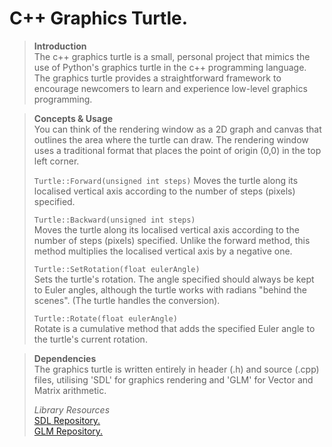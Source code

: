 # C++ Graphics Turtle.  
>**Introduction**  
>The c++ graphics turtle is a small, personal project that mimics the use of Python's graphics turtle in the c++ programming language. The graphics turtle provides a straightforward framework to encourage newcomers to learn and experience low-level graphics programming.

>**Concepts & Usage**  
> You can think of the rendering window as a 2D graph and canvas that outlines the area where the turtle can draw. The rendering window uses a traditional format that places the point of origin (0,0) in the top left corner.  
>
>`Turtle::Forward(unsigned int steps)`
>Moves the turtle along its localised vertical axis according to the number of steps (pixels) specified.  
>
>`Turtle::Backward(unsigned int steps)`  
> Moves the turtle along its localised vertical axis according to the number of steps (pixels) specified. Unlike the forward method, this method multiplies the localised vertical axis by a negative one.  
>
>`Turtle::SetRotation(float eulerAngle)`   
>Sets the turtle's rotation. The angle specified should always be kept to Euler angles, although the turtle works with radians "behind the scenes". (The turtle handles the conversion).  
>
>`Turtle::Rotate(float eulerAngle)`  
Rotate is a cumulative method that adds the specified Euler angle to the turtle's current rotation.  

>**Dependencies**  
>The graphics turtle is written entirely in header (.h) and source (.cpp) files, utilising 'SDL' for graphics rendering and 'GLM' for Vector and Matrix arithmetic.
>
>*Library Resources*  
><a href="https://github.com/libsdl-org/SDL"> SDL Repository.</a>  
><a href="https://github.com/g-truc/glm">GLM Repository.</a>
